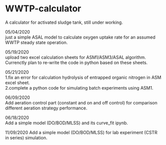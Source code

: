 # WWTP-calculator
A calculator for activated sludge tank, still under working.

05/04/2020  
just a simple ASAL model to calculate oxygen uptake rate for an assumed WWTP steady state operation.

05/19/2020  
upload two excel calculation sheets for ASM1/ASM3/ASAL algorithm.  
Currenctly plan to re-write the code in python based on these sheets.

05/21/2020  
1.fix an error for calculation hydrolysis of entrapped organic nitrogen in ASM excel sheet.   
2.complete a python code for simulating batch experiments using ASM1.   

06/09/2020  
Add aeration control part (constant and on and off control) for comparison different aeration strategy performance. 

06/18/2020  
Add a simple model (DO/BOD/MLSS) and its curve_fit ipynb.

11/09/2020
Add a simple model (DO/BOD/MLSS) for lab experiment (CSTR in series) simulation.
